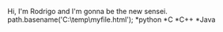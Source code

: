 Hi, I'm Rodrigo and I'm gonna be the new sensei. 
path.basename('C:\\temp\\myfile.html');
*python
*C
*C++
*Java

